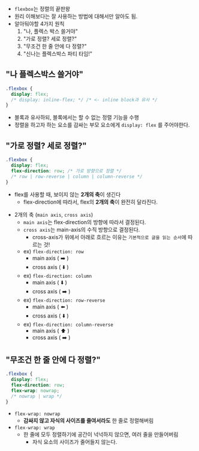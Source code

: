 - `flexbox`는 정렬의 끝판왕
- 원리 이해보다는 잘 사용하는 방법에 대해서만 알아도 됨.
- 알아둬야할 4가지 원칙
  1. "나, 플렉스 박스 쓸거야"
  2. "가로 정렬? 세로 정렬?"
  3. "무조건 한 줄 안에 다 정렬?"
  4. "신나는 플렉스박스 파티 타임!"

## "나 플렉스박스 쓸거야"

```css
.flexbox {
  display: flex;
  /* display: inline-flex; */ /* <- inline block과 유사 */
}
```

- 블록과 유사하되, 블록에서는 할 수 없는 정렬 기능을 수행
- 정렬을 하고자 하는 요소를 감싸는 부모 요소에게 `display: flex` 를 주어야한다.

## "가로 정렬? 세로 정렬?"

```css
.flexbox {
  display: flex;
  flex-direction: row; /* 가로 방향으로 정렬 */
  /* row | row-reverse | column | column-reverse */
}
```

- flex를 사용할 때, 보이지 않는 **2개의 축**이 생긴다
  - flex-direction에 따라서, flex의 **2개의 축**이 완전히 달라진다.

* 2개의 축 (`main axis`, `cross axis`)
  - `main axis`는 flex-direction의 방향에 따라서 결정된다.
  - `cross axis`는 main-axis의 수직 방향으로 결정된다.
    - cross-axis가 위에서 아래로 흐르는 이유는 `기본적으로 글을 읽는 순서`에 따르는 것!
  - ex) `flex-direction: row`
    - main axis ( ➡️ )
    - cross axis ( ⬇️ )
  * ex) `flex-direction: column`
    - main axis ( ⬇️ )
    - cross axis ( ➡️ )
  * ex) `flex-direction: row-reverse`
    - main axis ( ⬅️ )
    - cross axis ( ⬇️ )
  * ex) `flex-direction: column-reverse`
    - main axis ( ⬆️ )
    - cross axis ( ➡️ )

## "무조건 한 줄 안에 다 정렬?"

```css
.flexbox {
  display: flex;
  flex-direction: row;
  flex-wrap: nowrap;
  /* nowrap | wrap */
}
```

- `flex-wrap: nowrap`
  - **감싸지 않고 자식의 사이즈를 줄여서라도** 한 줄로 정렬해버림
- `flex-wrap: wrap`
  - 한 줄에 모두 정렬하기에 공간이 넉넉하지 않으면, 여러 줄을 만들어버림
    - 자식 요소의 사이즈가 줄어들지 않는다.
